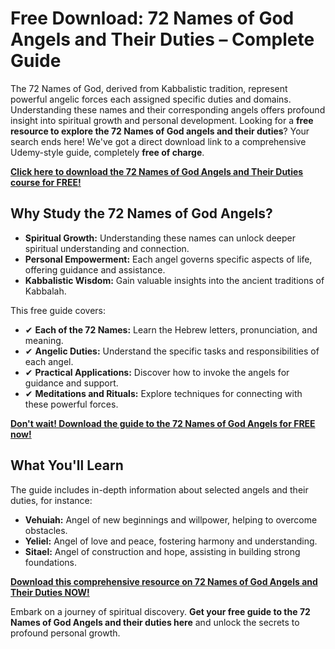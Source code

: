 # Free Download: 72 Names of God Angels and Their Duties – Complete Guide

The 72 Names of God, derived from Kabbalistic tradition, represent powerful angelic forces each assigned specific duties and domains. Understanding these names and their corresponding angels offers profound insight into spiritual growth and personal development. Looking for a **free resource to explore the 72 Names of God angels and their duties**? Your search ends here! We've got a direct download link to a comprehensive Udemy-style guide, completely **free of charge**.

[**Click here to download the 72 Names of God Angels and Their Duties course for FREE!**](https://udemywork.com/72-names-of-god-angels-and-their-duties)

## Why Study the 72 Names of God Angels?

*   **Spiritual Growth:** Understanding these names can unlock deeper spiritual understanding and connection.
*   **Personal Empowerment:** Each angel governs specific aspects of life, offering guidance and assistance.
*   **Kabbalistic Wisdom:** Gain valuable insights into the ancient traditions of Kabbalah.

This free guide covers:

*   ✔ **Each of the 72 Names:** Learn the Hebrew letters, pronunciation, and meaning.
*   ✔ **Angelic Duties:** Understand the specific tasks and responsibilities of each angel.
*   ✔ **Practical Applications:** Discover how to invoke the angels for guidance and support.
*   ✔ **Meditations and Rituals:** Explore techniques for connecting with these powerful forces.

[**Don't wait! Download the guide to the 72 Names of God Angels for FREE now!**](https://udemywork.com/72-names-of-god-angels-and-their-duties)

## What You'll Learn

The guide includes in-depth information about selected angels and their duties, for instance:

* **Vehuiah:** Angel of new beginnings and willpower, helping to overcome obstacles.
* **Yeliel:** Angel of love and peace, fostering harmony and understanding.
* **Sitael:** Angel of construction and hope, assisting in building strong foundations.

[**Download this comprehensive resource on 72 Names of God Angels and Their Duties NOW!**](https://udemywork.com/72-names-of-god-angels-and-their-duties)

Embark on a journey of spiritual discovery. **Get your free guide to the 72 Names of God Angels and their duties here** and unlock the secrets to profound personal growth.
